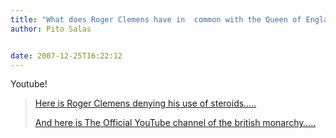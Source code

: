 ```yaml
---
title: "What does Roger Clemens have in  common with the Queen of England?"
author: Pito Salas


date: 2007-12-25T16:22:12
---
```




Youtube!

> [Here is Roger Clemens denying his use of
> steroids…..](<http://www.youtube.com/watch?v=vD0GHx980CU>)
>
> [And here is The Official YouTube channel of the british
> monarchy…..](<http://www.google.com/url?sa=t&ct=res&cd=1&url=http%3A%2F%2Fwww.youtube.com%2Ftheroyalchannel&ei=8aJ3R8nOHpzSebSKmFg&usg=AFQjCNEja4vdT3HiQnsbKrdNqSitGXMg8A&sig2=6fhmfxECWbqM8uqCM160Zw>)


